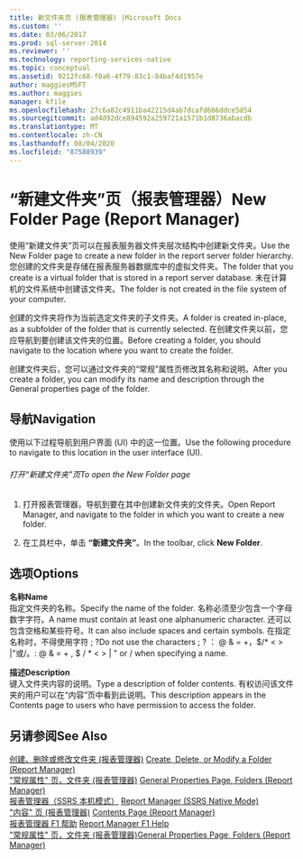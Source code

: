 ```yaml
---
title: 新文件夹页 (报表管理器) |Microsoft Docs
ms.custom: ''
ms.date: 03/06/2017
ms.prod: sql-server-2014
ms.reviewer: ''
ms.technology: reporting-services-native
ms.topic: conceptual
ms.assetid: 9212fc68-f0a6-4f79-83c1-84baf4d1957e
author: maggiesMSFT
ms.author: maggies
manager: kfile
ms.openlocfilehash: 27c6a82c4911ba42215d4ab7dcafd666ddce5d54
ms.sourcegitcommit: ad4d92dce894592a259721a1571b1d8736abacdb
ms.translationtype: MT
ms.contentlocale: zh-CN
ms.lasthandoff: 08/04/2020
ms.locfileid: "87588939"
---
```

# <a name="new-folder-page-report-manager"></a><span data-ttu-id="5b70d-102">“新建文件夹”页（报表管理器）</span><span class="sxs-lookup"><span data-stu-id="5b70d-102">New Folder Page (Report Manager)</span></span>
  <span data-ttu-id="5b70d-103">使用“新建文件夹”页可以在报表服务器文件夹层次结构中创建新文件夹。</span><span class="sxs-lookup"><span data-stu-id="5b70d-103">Use the New Folder page to create a new folder in the report server folder hierarchy.</span></span> <span data-ttu-id="5b70d-104">您创建的文件夹是存储在报表服务器数据库中的虚拟文件夹。</span><span class="sxs-lookup"><span data-stu-id="5b70d-104">The folder that you create is a virtual folder that is stored in a report server database.</span></span> <span data-ttu-id="5b70d-105">未在计算机的文件系统中创建该文件夹。</span><span class="sxs-lookup"><span data-stu-id="5b70d-105">The folder is not created in the file system of your computer.</span></span>  
  
 <span data-ttu-id="5b70d-106">创建的文件夹将作为当前选定文件夹的子文件夹。</span><span class="sxs-lookup"><span data-stu-id="5b70d-106">A folder is created in-place, as a subfolder of the folder that is currently selected.</span></span> <span data-ttu-id="5b70d-107">在创建文件夹以前，您应导航到要创建该文件夹的位置。</span><span class="sxs-lookup"><span data-stu-id="5b70d-107">Before creating a folder, you should navigate to the location where you want to create the folder.</span></span>  
  
 <span data-ttu-id="5b70d-108">创建文件夹后，您可以通过文件夹的“常规”属性页修改其名称和说明。</span><span class="sxs-lookup"><span data-stu-id="5b70d-108">After you create a folder, you can modify its name and description through the General properties page of the folder.</span></span>  
  
## <a name="navigation"></a><span data-ttu-id="5b70d-109">导航</span><span class="sxs-lookup"><span data-stu-id="5b70d-109">Navigation</span></span>  
 <span data-ttu-id="5b70d-110">使用以下过程导航到用户界面 (UI) 中的这一位置。</span><span class="sxs-lookup"><span data-stu-id="5b70d-110">Use the following procedure to navigate to this location in the user interface (UI).</span></span>  
  
###### <a name="to-open-the-new-folder-page"></a><span data-ttu-id="5b70d-111">打开“新建文件夹”页</span><span class="sxs-lookup"><span data-stu-id="5b70d-111">To open the New Folder page</span></span>  
  
1.  <span data-ttu-id="5b70d-112">打开报表管理器，导航到要在其中创建新文件夹的文件夹。</span><span class="sxs-lookup"><span data-stu-id="5b70d-112">Open Report Manager, and navigate to the folder in which you want to create a new folder.</span></span>  
  
2.  <span data-ttu-id="5b70d-113">在工具栏中，单击 **“新建文件夹”**。</span><span class="sxs-lookup"><span data-stu-id="5b70d-113">In the toolbar, click **New Folder**.</span></span>  
  
## <a name="options"></a><span data-ttu-id="5b70d-114">选项</span><span class="sxs-lookup"><span data-stu-id="5b70d-114">Options</span></span>  
 <span data-ttu-id="5b70d-115">**名称**</span><span class="sxs-lookup"><span data-stu-id="5b70d-115">**Name**</span></span>  
 <span data-ttu-id="5b70d-116">指定文件夹的名称。</span><span class="sxs-lookup"><span data-stu-id="5b70d-116">Specify the name of the folder.</span></span> <span data-ttu-id="5b70d-117">名称必须至少包含一个字母数字字符。</span><span class="sxs-lookup"><span data-stu-id="5b70d-117">A name must contain at least one alphanumeric character.</span></span> <span data-ttu-id="5b70d-118">还可以包含空格和某些符号。</span><span class="sxs-lookup"><span data-stu-id="5b70d-118">It can also include spaces and certain symbols.</span></span> <span data-ttu-id="5b70d-119">在指定名称时，不得使用字符 ; ?</span><span class="sxs-lookup"><span data-stu-id="5b70d-119">Do not use the characters ; ?</span></span> <span data-ttu-id="5b70d-120">： \@ & = +，$/\* \< > |"或/。</span><span class="sxs-lookup"><span data-stu-id="5b70d-120">: \@ & = + , $ / \* \< > | " or / when specifying a name.</span></span>  
  
 <span data-ttu-id="5b70d-121">**描述**</span><span class="sxs-lookup"><span data-stu-id="5b70d-121">**Description**</span></span>  
 <span data-ttu-id="5b70d-122">键入文件夹内容的说明。</span><span class="sxs-lookup"><span data-stu-id="5b70d-122">Type a description of folder contents.</span></span> <span data-ttu-id="5b70d-123">有权访问该文件夹的用户可以在“内容”页中看到此说明。</span><span class="sxs-lookup"><span data-stu-id="5b70d-123">This description appears in the Contents page to users who have permission to access the folder.</span></span>  
  
## <a name="see-also"></a><span data-ttu-id="5b70d-124">另请参阅</span><span class="sxs-lookup"><span data-stu-id="5b70d-124">See Also</span></span>  
 <span data-ttu-id="5b70d-125">[创建、删除或修改文件夹 &#40;报表管理器&#41;](report-server/create-delete-or-modify-a-folder-report-manager.md) </span><span class="sxs-lookup"><span data-stu-id="5b70d-125">[Create, Delete, or Modify a Folder &#40;Report Manager&#41;](report-server/create-delete-or-modify-a-folder-report-manager.md) </span></span>  
 <span data-ttu-id="5b70d-126">["常规属性" 页，文件夹 &#40;报表管理器&#41;](../../2014/reporting-services/general-properties-page-folders-report-manager.md) </span><span class="sxs-lookup"><span data-stu-id="5b70d-126">[General Properties Page, Folders &#40;Report Manager&#41;](../../2014/reporting-services/general-properties-page-folders-report-manager.md) </span></span>  
 <span data-ttu-id="5b70d-127">[报表管理器（SSRS 本机模式）](../../2014/reporting-services/report-manager-ssrs-native-mode.md) </span><span class="sxs-lookup"><span data-stu-id="5b70d-127">[Report Manager  &#40;SSRS Native Mode&#41;](../../2014/reporting-services/report-manager-ssrs-native-mode.md) </span></span>  
 <span data-ttu-id="5b70d-128">["内容" 页 &#40;报表管理器&#41;](../../2014/reporting-services/contents-page-report-manager.md) </span><span class="sxs-lookup"><span data-stu-id="5b70d-128">[Contents Page &#40;Report Manager&#41;](../../2014/reporting-services/contents-page-report-manager.md) </span></span>  
 <span data-ttu-id="5b70d-129">[报表管理器 F1 帮助](../../2014/reporting-services/report-manager-f1-help.md) </span><span class="sxs-lookup"><span data-stu-id="5b70d-129">[Report Manager F1 Help](../../2014/reporting-services/report-manager-f1-help.md) </span></span>  
 [<span data-ttu-id="5b70d-130">"常规属性" 页，文件夹 &#40;报表管理器&#41;</span><span class="sxs-lookup"><span data-stu-id="5b70d-130">General Properties Page, Folders &#40;Report Manager&#41;</span></span>](../../2014/reporting-services/general-properties-page-folders-report-manager.md)  
  
  
